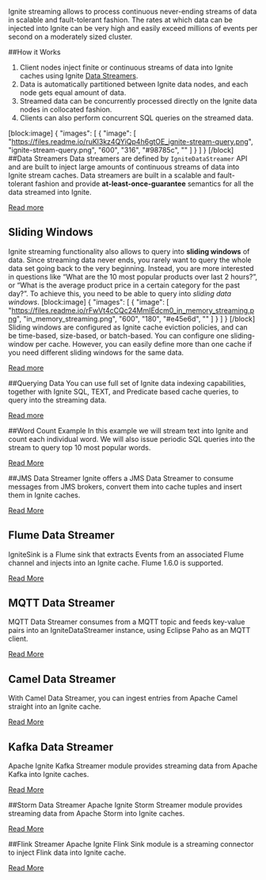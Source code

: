 Ignite streaming allows to process continuous never-ending streams of data in scalable and fault-tolerant fashion. The rates at which data can be injected into Ignite can be very high and easily exceed millions of events per second on a moderately sized cluster. 

##How it Works
  1. Client nodes inject finite or continuous streams of data into Ignite caches using Ignite [Data Streamers](doc:data-streamers). 
  2. Data is automatically partitioned between Ignite data nodes, and each node gets equal amount of data.
  3. Streamed data can be concurrently processed directly on the Ignite data nodes in collocated fashion.
  4. Clients can also perform concurrent SQL queries on the streamed data.
  
[block:image]
{
  "images": [
    {
      "image": [
        "https://files.readme.io/ruKl3kz4QYiQp4h6gtOE_ignite-stream-query.png",
        "ignite-stream-query.png",
        "600",
        "316",
        "#98785c",
        ""
      ]
    }
  ]
}
[/block]
##Data Streamers
Data streamers are defined by `IgniteDataStreamer` API and are built to inject large amounts of continuous streams of data into Ignite stream caches. Data streamers are built in a scalable and fault-tolerant fashion and provide **at-least-once-guarantee** semantics for all the data streamed into Ignite.

[Read more](doc:data-streamers)

## Sliding Windows
Ignite streaming functionality also allows to query into **sliding windows** of data. Since streaming data never ends, you rarely want to query the whole data set going back to the very beginning. Instead, you are more interested in questions like “What are the 10 most popular products over last 2 hours?”, or “What is the average product price in a certain category for the past day?”. To achieve this, you need to be able to query into *sliding data windows*.
[block:image]
{
  "images": [
    {
      "image": [
        "https://files.readme.io/rFwVt4cCQc24MmIEdcm0_in_memory_streaming.png",
        "in_memory_streaming.png",
        "600",
        "180",
        "#e45e6d",
        ""
      ]
    }
  ]
}
[/block]
Sliding windows are configured as Ignite cache eviction policies, and can be time-based, size-based, or batch-based. You can configure one sliding-window per cache. However, you can easily define more than one cache if you need different sliding windows for the same data.

[Read more](doc:sliding-windows) 

##Querying Data
You can use full set of Ignite data indexing capabilities, together with Ignite SQL, TEXT, and Predicate based cache queries, to query into the streaming data.

[Read more](doc:cache-queries)

##Word Count Example
In this example we will stream text into Ignite and count each individual word. We will also issue periodic SQL queries into the stream to query top 10 most popular words.

[Read More](doc:streaming-example)

##JMS Data Streamer
Ignite offers a JMS Data Streamer to consume messages from JMS brokers, convert them into cache tuples and insert them in Ignite caches.

[Read More](doc:jms-data-streamer)

## Flume Data Streamer
IgniteSink is a Flume sink that extracts Events from an associated Flume channel and injects into an Ignite cache. Flume 1.6.0 is supported.

[Read More](doc:flume-data-streamer)

## MQTT Data Streamer
MQTT Data Streamer consumes from a MQTT topic and feeds key-value pairs into an IgniteDataStreamer instance, using Eclipse Paho as an MQTT client.

[Read More](doc:mqtt-streamer)

## Camel Data Streamer
With Camel Data Streamer, you can ingest entries from Apache Camel straight into an Ignite cache.

[Read More](doc:camel-streamer)


## Kafka Data Streamer
Apache Ignite Kafka Streamer module provides streaming data from Apache Kafka into Ignite caches.

[Read More](doc:kafka-streamer)

##Storm Data Streamer
Apache Ignite Storm Streamer module provides streaming data from Apache Storm into Ignite caches.

[Read More](doc:apache-storm-streamer)

##Flink Streamer
Apache Ignite Flink Sink module is a streaming connector to inject Flink data into Ignite cache. 

[Read More](doc:flink-streamer)